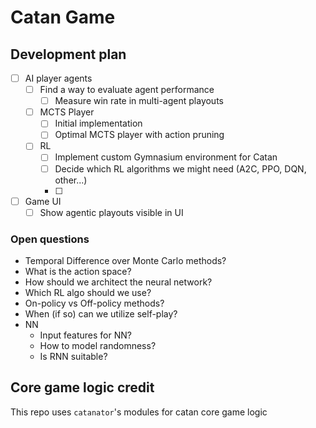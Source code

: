# Catan Game

## Development plan

- [ ] AI player agents
  - [ ] Find a way to evaluate agent performance
    - [ ] Measure win rate in multi-agent playouts
  - [ ] MCTS Player
    - [ ] Initial implementation
    - [ ] Optimal MCTS player with action pruning
  - [ ] RL
    - [ ] Implement custom Gymnasium environment for Catan
    - [ ] Decide which RL algorithms we might need (A2C, PPO, DQN, other...)
    - [ ]
- [ ] Game UI
  - [ ] Show agentic playouts visible in UI

### Open questions

- Temporal Difference over Monte Carlo methods?
- What is the action space?
- How should we architect the neural network?
- Which RL algo should we use?
- On-policy vs Off-policy methods?
- When (if so) can we utilize self-play?
- NN
  - Input features for NN?
  - How to model randomness?
  - Is RNN suitable?

## Core game logic credit

This repo uses `catanator`'s modules for catan core game logic
